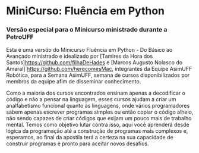 # MiniCurso: Fluência em Python 
### Versão especial para o Minicurso ministrado durante a PetroUFF


Esta é uma *versão* do Minicurso Fluência em Python - Do Básico ao Avançado ministrado e idealizado por [Tamires da Hora dos Santos]https://github.com/filhaDeHades e [Marcos Augusto Nolasco do Amaral] https://github.com/herecomesMac, integrantes da Equipe AsimUFF Robótica, para a Semana AsimUFF, semana de cursos disponibilizados por membros da equipe afim de disseminar conhecimento.

Como a maioria dos cursos encontrados ensinam apenas a decodificar o código e não a pensar na linguagem, esses cursos ajudam a criar um analfabetismo funcional quanto às linguagens, onde vários programadores sabem apenas escrever programas simples ou então copiar o código alheio, não sendo capazes de criar códigos que exijam um pouco mais de trabalho mental. Temos como objetivo lutar contra isso, aqui você aprenderá desde lógica da programação até a construção de programas mais complexos e, esperamos, ao final da apostila terá a certeza na sua capacidade de construir programas e pronto para aceitar novos desafios.

